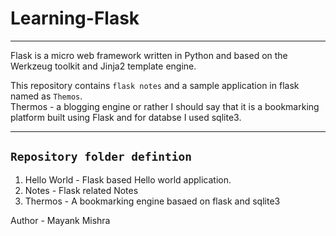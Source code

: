 # Learning-Flask
---------------------------------------------------------------------
Flask is a micro web framework written in Python and based on the Werkzeug toolkit and Jinja2 template engine.

This repository contains `flask notes` and a sample application in flask named as  `Themos`.  
Thermos - a blogging engine or rather I should say that it is a bookmarking platform built using Flask and for databse I used sqlite3.
  
---------------------------------------------------------------------  
`Repository folder defintion`  
---------------------------------------------------------------------  
1. Hello World - Flask based Hello world application.  
2. Notes - Flask related Notes  
3. Thermos - A bookmarking engine basaed on flask and sqlite3  

Author - Mayank Mishra
